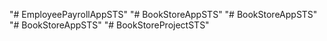 "# EmployeePayrollAppSTS" 
"# BookStoreAppSTS" 
"# BookStoreAppSTS" 
"# BookStoreAppSTS" 
"# BookStoreProjectSTS" 
